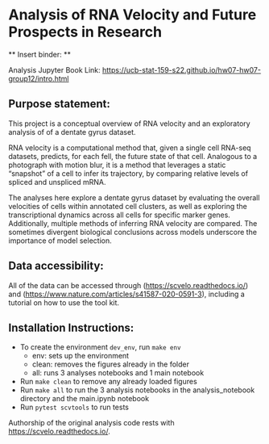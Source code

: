# Analysis of RNA Velocity and Future Prospects in Research

** Insert binder: **

Analysis Jupyter Book Link: https://ucb-stat-159-s22.github.io/hw07-hw07-group12/intro.html

## Purpose statement: 

This project is a conceptual overview of RNA velocity and an exploratory analysis of of a dentate gyrus dataset. 

RNA velocity is a computational method that, given a single cell RNA-seq datasets, predicts, for each fell, the future state of that cell. Analogous to a photograph with motion blur, it is a method that leverages a static “snapshot” of a cell to infer its trajectory, by comparing relative levels of spliced and unspliced mRNA. 

The analyses here explore a dentate gyrus dataset by evaluating the overall velocities of cells within annotated cell clusters, as well as exploring the transcriptional dynamics across all cells for specific marker genes. Additionally, multiple methods of inferring RNA velocity are compared. The sometimes divergent biological conclusions across models underscore the importance of model selection.

## Data accessibility: 

All of the data can be accessed through (https://scvelo.readthedocs.io/) and (https://www.nature.com/articles/s41587-020-0591-3), including a tutorial on how to use the tool kit.  

## Installation Instructions:

- To create the environment `dev_env`, run `make env` 
    - env: sets up the environment 
    - clean: removes the figures already in the folder
    - all: runs 3 analyses notebooks and 1 main notebook
- Run `make clean` to remove any already loaded figures
- Run `make all` to run the 3 analysis notebooks in the analysis_notebook directory and the main.ipynb notebook
- Run `pytest scvtools` to run tests

Authorship of the original analysis code rests with https://scvelo.readthedocs.io/.

